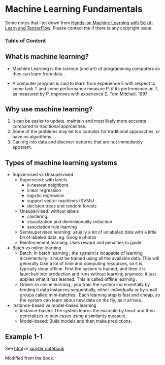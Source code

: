 # Machine Learning Fundamentals

Some notes that I jot down from [Hands-on Machine Learning with Scikit-Learn and TensorFlow](http://shop.oreilly.com/product/0636920052289.do). Please contact me if there is any copyright issue.

### Table of Content



## What is machine learning?

- Machine Learning is the science (and art) of programming computers so they can learn from data . 

- A computer program is said to learn from experience E with respect to some task T and some performance measure P, if its performance on T, as measured by P, improves with experience E. Tom Mitchell, 1997 

## Why use machine learning?

1. It can be easier to update, maintain and most likely more accurate compared to traditional approaches.
2. Some of the problems may be too complex for traditional approaches, or have no algorithms.
3. Can dig into data and discover patterns that are not immediately apparent.

## Types of machine learning systems

- Supvervised vs Unsupervised
  - Supervised: with labels
    - k-nearest neighbors
    - linear regression
    - logistic regression
    - support vector machines (SVMs)
    - decision  trees and random forests
  - Unsupervised: without labels
    - clustering
    - visualization and dimensionality reduction
    - association rule learning
  - Semisupervised learning: usually a lot of unlabeled data with a little bit of labeled data, eg. Google photos
  - Reinforcement learning: Uses reward and penalties to guide
- Batch vs online learning
  - Batch: In batch learning , the system is incapable of learning incrementally: it must be trained using all the available data. This will generally take a lot of time and computing resources, so it is typically done offline. First the system is trained, and then it is launched into production and runs without learning anymore; it just applies what it has learned. This is called offline learning . 
  - Online: In online learning , you train the system incrementally by feeding it data instances sequentially, either individually or by small groups called mini-batches . Each learning step is fast and cheap, so the system can learn about new data on the fly, as it arrives.
- Instance-based vs model-based learning
  - Instance-based: The system learns the example by heart and then generalizes to new cases using a similarity measure.
  - Model-based: Build models and then make predictions.

## Example 1-1

See [html](http://htmlpreview.github.io/?https://github.com/xuzhou338/DS_tools/blob/master/machine_learning/ML_fundamentals/linear_regression_example.html) or [jupyter notebook](linear_regression_example.ipynb) 

Modified from the book.

